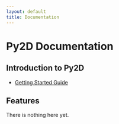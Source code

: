 ```yaml
---
layout: default
title: Documentation
---
```


Py2D Documentation
==================


Introduction to Py2D
--------------------

* [Getting Started Guide](documentation/getting_started.html)


Features
--------

There is nothing here yet.


